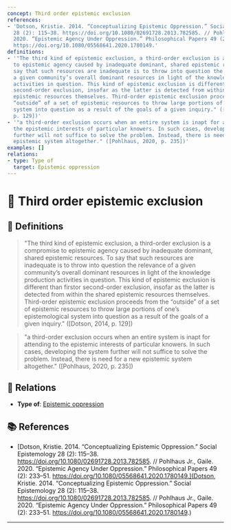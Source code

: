 ```yaml
---
concept: Third order epistemic exclusion
references:
- 'Dotson, Kristie. 2014. “Conceptualizing Epistemic Oppression.” Social Epistemology
  28 (2): 115–38. https://doi.org/10.1080/02691728.2013.782585. // Pohlhaus Jr., Gaile.
  2020. “Epistemic Agency Under Oppression.” Philosophical Papers 49 (2): 233–51.
  https://doi.org/10.1080/05568641.2020.1780149.'
definitions:
- '"The third kind of epistemic exclusion, a third-order exclusion is a compromise
  to epistemic agency caused by inadequate dominant, shared epistemic resources. To
  say that such resources are inadequate is to throw into question the relevance of
  a given community’s overall dominant resources in light of the knowledge production
  activities in question. This kind of epistemic exclusion is different than firstor
  second-order exclusion, insofar as the latter is detected from within the shared
  epistemic resources themselves. Third-order epistemic exclusion proceeds from the
  “outside” of a set of epistemic resources to throw large portions of one’s epistemological
  system into question as a result of the goals of a given inquiry." ([Dotson, 2014,
  p. 129])'
- '"a third-order exclusion occurs when an entire system is inapt for attending to
  the epistemic interests of particular knowers. In such cases, developing the system
  further will not suffice to solve the problem. Instead, there is need for a new
  epistemic system altogether." ([Pohlhaus, 2020, p. 235])'
examples: []
relations:
- type: Type of
  target: Epistemic oppression
---
```


# 🧠 Third order epistemic exclusion

## 📖 Definitions

> "The third kind of epistemic exclusion, a third-order exclusion is a compromise to epistemic agency caused by inadequate dominant, shared epistemic resources. To say that such resources are inadequate is to throw into question the relevance of a given community’s overall dominant resources in light of the knowledge production activities in question. This kind of epistemic exclusion is different than firstor second-order exclusion, insofar as the latter is detected from within the shared epistemic resources themselves. Third-order epistemic exclusion proceeds from the “outside” of a set of epistemic resources to throw large portions of one’s epistemological system into question as a result of the goals of a given inquiry." ([Dotson, 2014, p. 129])

> "a third-order exclusion occurs when an entire system is inapt for attending to the epistemic interests of particular knowers. In such cases, developing the system further will not suffice to solve the problem. Instead, there is need for a new epistemic system altogether." ([Pohlhaus, 2020, p. 235])

## 🔗 Relations

- **Type of**: [Epistemic oppression](./epistemic-oppression.md)

## 📚 References

- [Dotson, Kristie. 2014. “Conceptualizing Epistemic Oppression.” Social Epistemology 28 (2): 115–38. https://doi.org/10.1080/02691728.2013.782585. // Pohlhaus Jr., Gaile. 2020. “Epistemic Agency Under Oppression.” Philosophical Papers 49 (2): 233–51. https://doi.org/10.1080/05568641.2020.1780149.](Dotson, Kristie. 2014. “Conceptualizing Epistemic Oppression.” Social Epistemology 28 (2): 115–38. https://doi.org/10.1080/02691728.2013.782585. // Pohlhaus Jr., Gaile. 2020. “Epistemic Agency Under Oppression.” Philosophical Papers 49 (2): 233–51. https://doi.org/10.1080/05568641.2020.1780149.)


---

<script src="https://giscus.app/client.js"
        data-repo="natesheehan/conceptcartography"
        data-repo-id="R_kgDOPB5QiQ"
        data-category="General"
        data-category-id="DIC_kwDOPB5Qic4CsAxd"
        data-mapping="pathname"
        data-strict="0"
        data-reactions-enabled="1"
        data-emit-metadata="0"
        data-input-position="bottom"
        data-theme="catppuccin_mocha"
        data-lang="en"
        crossorigin="anonymous"
        async>
</script>
